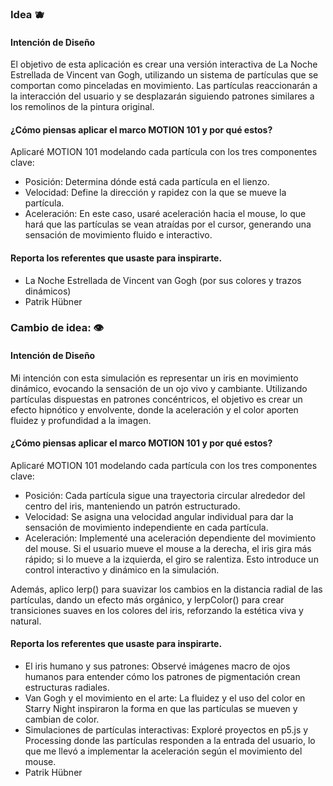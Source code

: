 ### Idea 🫐

#### Intención de Diseño

El objetivo de esta aplicación es crear una versión interactiva de La Noche Estrellada de Vincent van Gogh, utilizando un sistema de partículas que se comportan como pinceladas en movimiento. Las partículas reaccionarán a la interacción del usuario y se desplazarán siguiendo patrones similares a los remolinos de la pintura original.

#### ¿Cómo piensas aplicar el marco MOTION 101 y por qué estos?

Aplicaré MOTION 101 modelando cada partícula con los tres componentes clave:

- Posición: Determina dónde está cada partícula en el lienzo.
- Velocidad: Define la dirección y rapidez con la que se mueve la partícula.
- Aceleración: En este caso, usaré aceleración hacia el mouse, lo que hará que las partículas se vean atraídas por el cursor, generando una sensación de movimiento fluido e interactivo.
  
#### Reporta los referentes que usaste para inspirarte.
- La Noche Estrellada de Vincent van Gogh (por sus colores y trazos dinámicos)
-  Patrik Hübner


### Cambio de idea: 👁️

#### Intención de Diseño

Mi intención con esta simulación es representar un iris en movimiento dinámico, evocando la sensación de un ojo vivo y cambiante. Utilizando partículas dispuestas en patrones concéntricos, el objetivo es crear un efecto hipnótico y envolvente, donde la aceleración y el color aporten fluidez y profundidad a la imagen.

#### ¿Cómo piensas aplicar el marco MOTION 101 y por qué estos?

Aplicaré MOTION 101 modelando cada partícula con los tres componentes clave:

- Posición: Cada partícula sigue una trayectoria circular alrededor del centro del iris, manteniendo un patrón estructurado.
- Velocidad: Se asigna una velocidad angular individual para dar la sensación de movimiento independiente en cada partícula.
- Aceleración: Implementé una aceleración dependiente del movimiento del mouse. Si el usuario mueve el mouse a la derecha, el iris gira más rápido; si lo mueve a la izquierda, el giro se ralentiza. Esto introduce un control interactivo y dinámico en la simulación.

Además, aplico lerp() para suavizar los cambios en la distancia radial de las partículas, dando un efecto más orgánico, y lerpColor() para crear transiciones suaves en los colores del iris, reforzando la estética viva y natural.

#### Reporta los referentes que usaste para inspirarte.
- El iris humano y sus patrones: Observé imágenes macro de ojos humanos para entender cómo los patrones de pigmentación crean estructuras radiales.
- Van Gogh y el movimiento en el arte: La fluidez y el uso del color en Starry Night inspiraron la forma en que las partículas se mueven y cambian de color.
- Simulaciones de partículas interactivas: Exploré proyectos en p5.js y Processing donde las partículas responden a la entrada del usuario, lo que me llevó a implementar la aceleración según el movimiento del mouse.
-  Patrik Hübner
